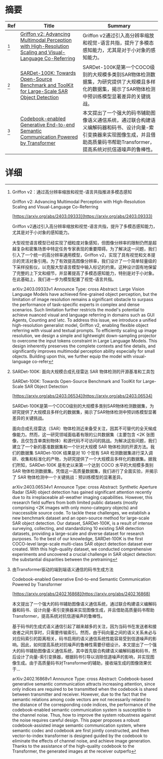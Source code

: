 # 摘要

| Ref | Title | Summary |
| --- | --- | --- |
| [^1] | [Griffon v2: Advancing Multimodal Perception with High-Resolution Scaling and Visual-Language Co-Referring](https://arxiv.org/abs/2403.09333) | Griffon v2通过引入高分辨率缩放和视觉-语言共指，提升了多模态感知能力，尤其是对于小对象的感知能力。 |
| [^2] | [SARDet-100K: Towards Open-Source Benchmark and ToolKit for Large-Scale SAR Object Detection](https://arxiv.org/abs/2403.06534) | SARDet-100K是第一个COCO级别的大规模多类别SAR物体检测数据集，为研究提供了大规模且多样化的数据集，揭示了SAR物体检测中预训练模型显著差异的关键挑战。 |
| [^3] | [Codebook-enabled Generative End-to-end Semantic Communication Powered by Transformer](https://arxiv.org/abs/2402.16868) | 本文提出了一个强大的码书辅助图像语义通信系统，通过联合构建语义编解码器和码书、设计向量-索引变换器来实现图像生成，并且借助高质量码书帮助Transformer，提高系统对抗信道噪声的鲁棒性。 |

# 详细

[^1]: Griffon v2：通过高分辨率缩放和视觉-语言共指推进多模态感知

    Griffon v2: Advancing Multimodal Perception with High-Resolution Scaling and Visual-Language Co-Referring

    [https://arxiv.org/abs/2403.09333](https://arxiv.org/abs/2403.09333)

    Griffon v2通过引入高分辨率缩放和视觉-语言共指，提升了多模态感知能力，尤其是对于小对象的感知能力。

    

    大型视觉语言模型已经实现了细粒度对象感知，但图像分辨率的限制仍然是超越复杂和密集场景中特定任务专家表现的重要障碍。为了解决这一问题，我们引入了一个统一的高分辨率通用模型，Griffon v2，实现了具有视觉和文本提示的灵活对象引用。为了有效提高图像分辨率，我们设计了一个简单轻量级的下采样投影仪，以克服大型语言模型中输入标记的约束。这种设计固有地保留了完整的上下文和细节，并显著提高了多模态感知能力，特别是对于小对象。在此基础上，我们进一步为模型配置了视觉-语言共指。

    arXiv:2403.09333v1 Announce Type: cross  Abstract: Large Vision Language Models have achieved fine-grained object perception, but the limitation of image resolution remains a significant obstacle to surpass the performance of task-specific experts in complex and dense scenarios. Such limitation further restricts the model's potential to achieve nuanced visual and language referring in domains such as GUI Agents, Counting and \etc. To address this issue, we introduce a unified high-resolution generalist model, Griffon v2, enabling flexible object referring with visual and textual prompts. To efficiently scaling up image resolution, we design a simple and lightweight down-sampling projector to overcome the input tokens constraint in Large Language Models. This design inherently preserves the complete contexts and fine details, and significantly improves multimodal perception ability especially for small objects. Building upon this, we further equip the model with visual-language co-refer
    
[^2]: SARDet-100K: 面向大规模合成孔径雷达 SAR 物体检测的开源基准和工具包

    SARDet-100K: Towards Open-Source Benchmark and ToolKit for Large-Scale SAR Object Detection

    [https://arxiv.org/abs/2403.06534](https://arxiv.org/abs/2403.06534)

    SARDet-100K是第一个COCO级别的大规模多类别SAR物体检测数据集，为研究提供了大规模且多样化的数据集，揭示了SAR物体检测中预训练模型显著差异的关键挑战。

    

    面向合成孔径雷达（SAR）物体检测近来备受关注，因其不可替代的全天候成像能力。然而，这一研究领域面临着有限的公共数据集（主要包含 <2K 张图像，且仅包含单类别物体）和源代码不可访问的挑战。为解决这些问题，我们建立了一个新的基准数据集和一个针对大规模 SAR 物体检测的开源方法。我们的数据集 SARDet-100K 结果是对 10 个现有 SAR 检测数据集进行深入调研、收集和标准化的产物，为研究提供了一个大规模且多样化的数据集。据我们所知，SARDet-100K 是有史以来第一个达到 COCO 水平的大规模多类别 SAR 物体检测数据集。凭借这一高质量数据集，我们进行了全面实验，并揭示了 SAR 物体检测中一个关键挑战：预训练模型的显著差异。

    arXiv:2403.06534v1 Announce Type: cross  Abstract: Synthetic Aperture Radar (SAR) object detection has gained significant attention recently due to its irreplaceable all-weather imaging capabilities. However, this research field suffers from both limited public datasets (mostly comprising <2K images with only mono-category objects) and inaccessible source code. To tackle these challenges, we establish a new benchmark dataset and an open-source method for large-scale SAR object detection. Our dataset, SARDet-100K, is a result of intense surveying, collecting, and standardizing 10 existing SAR detection datasets, providing a large-scale and diverse dataset for research purposes. To the best of our knowledge, SARDet-100K is the first COCO-level large-scale multi-class SAR object detection dataset ever created. With this high-quality dataset, we conducted comprehensive experiments and uncovered a crucial challenge in SAR object detection: the substantial disparities between the pretraining
    
[^3]: 由Transformer驱动的端到端语义通信的码书生成方法

    Codebook-enabled Generative End-to-end Semantic Communication Powered by Transformer

    [https://arxiv.org/abs/2402.16868](https://arxiv.org/abs/2402.16868)

    本文提出了一个强大的码书辅助图像语义通信系统，通过联合构建语义编解码器和码书、设计向量-索引变换器来实现图像生成，并且借助高质量码书帮助Transformer，提高系统对抗信道噪声的鲁棒性。

    

    基于码书的生成式语义通信引起了越来越多的关注，因为当码书在发送者和接收者之间共享时，只需要传输索引。然而，由于码向量之间的语义关系未必与对应码索引的距离相关，码书启用的语义通信系统性能容易受到信道噪声的影响。因此，如何提高系统对抗噪声的鲁棒性需要仔细设计。本文提出了一个强大的码书辅助图像语义通信系统，其中首先联合构建语义编解码器和码书，然后设计了向量-索引变换器，根据码书引导以消除信道噪声的影响，并实现图像生成。由于高质量码书对Transformer的辅助，接收端生成的图像效果优于...

    arXiv:2402.16868v1 Announce Type: cross  Abstract: Codebook-based generative semantic communication attracts increasing attention, since only indices are required to be transmitted when the codebook is shared between transmitter and receiver. However, due to the fact that the semantic relations among code vectors are not necessarily related to the distance of the corresponding code indices, the performance of the codebook-enabled semantic communication system is susceptible to the channel noise. Thus, how to improve the system robustness against the noise requires careful design. This paper proposes a robust codebook-assisted image semantic communication system, where semantic codec and codebook are first jointly constructed, and then vector-to-index transformer is designed guided by the codebook to eliminate the effects of channel noise, and achieve image generation. Thanks to the assistance of the high-quality codebook to the Transformer, the generated images at the receiver outperfo
    

